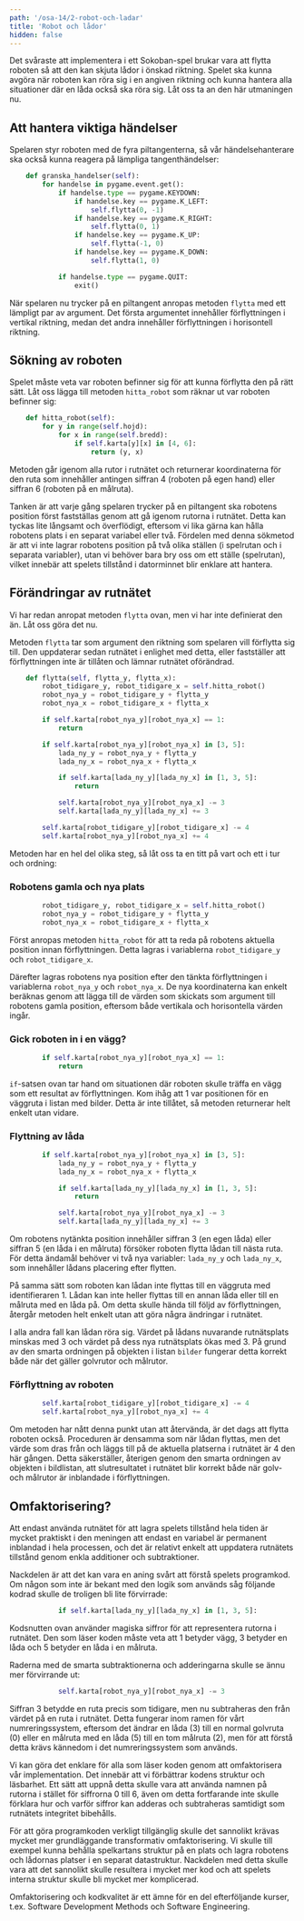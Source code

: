 ```yaml
---
path: '/osa-14/2-robot-och-ladar'
title: 'Robot och lådor'
hidden: false
---
```


Det svåraste att implementera i ett Sokoban-spel brukar vara att flytta roboten så att den kan skjuta lådor i önskad riktning. Spelet ska kunna avgöra när roboten kan röra sig i en angiven riktning och kunna hantera alla situationer där en låda också ska röra sig. Låt oss ta an den här utmaningen nu.

## Att hantera viktiga händelser

Spelaren styr roboten med de fyra piltangenterna, så vår händelsehanterare ska också kunna reagera på lämpliga tangenthändelser:

```python
    def granska_handelser(self):
        for handelse in pygame.event.get():
            if handelse.type == pygame.KEYDOWN:
                if handelse.key == pygame.K_LEFT:
                    self.flytta(0, -1)
                if handelse.key == pygame.K_RIGHT:
                    self.flytta(0, 1)
                if handelse.key == pygame.K_UP:
                    self.flytta(-1, 0)
                if handelse.key == pygame.K_DOWN:
                    self.flytta(1, 0)

            if handelse.type == pygame.QUIT:
                exit()
```

När spelaren nu trycker på en piltangent anropas metoden `flytta` med ett lämpligt par av argument. Det första argumentet innehåller förflyttningen i vertikal riktning, medan det andra innehåller förflyttningen i horisontell riktning.

## Sökning av roboten

Spelet måste veta var roboten befinner sig för att kunna förflytta den på rätt sätt. Låt oss lägga till metoden `hitta_robot` som räknar ut var roboten befinner sig:

```python
    def hitta_robot(self):
        for y in range(self.hojd):
            for x in range(self.bredd):
                if self.karta[y][x] in [4, 6]:
                    return (y, x)
```

Metoden går igenom alla rutor i rutnätet och returnerar koordinaterna för den ruta som innehåller antingen siffran 4 (roboten på egen hand) eller siffran 6 (roboten på en målruta).

Tanken är att varje gång spelaren trycker på en piltangent ska robotens position först fastställas genom att gå igenom rutorna i rutnätet. Detta kan tyckas lite långsamt och överflödigt, eftersom vi lika gärna kan hålla robotens plats i en separat variabel eller två. Fördelen med denna sökmetod är att vi inte lagrar robotens position på två olika ställen (i spelrutan och i separata variabler), utan vi behöver bara bry oss om ett ställe (spelrutan), vilket innebär att spelets tillstånd i datorminnet blir enklare att hantera.

## Förändringar av rutnätet

Vi har redan anropat metoden `flytta` ovan, men vi har inte definierat den än. Låt oss göra det nu.

Metoden `flytta` tar som argument den riktning som spelaren vill förflytta sig till. Den uppdaterar sedan rutnätet i enlighet med detta, eller fastställer att förflyttningen inte är tillåten och lämnar rutnätet oförändrad.

```python
    def flytta(self, flytta_y, flytta_x):
        robot_tidigare_y, robot_tidigare_x = self.hitta_robot()
        robot_nya_y = robot_tidigare_y + flytta_y
        robot_nya_x = robot_tidigare_x + flytta_x

        if self.karta[robot_nya_y][robot_nya_x] == 1:
            return

        if self.karta[robot_nya_y][robot_nya_x] in [3, 5]:
            lada_ny_y = robot_nya_y + flytta_y
            lada_ny_x = robot_nya_x + flytta_x

            if self.karta[lada_ny_y][lada_ny_x] in [1, 3, 5]:
                return

            self.karta[robot_nya_y][robot_nya_x] -= 3
            self.karta[lada_ny_y][lada_ny_x] += 3

        self.karta[robot_tidigare_y][robot_tidigare_x] -= 4
        self.karta[robot_nya_y][robot_nya_x] += 4
```

Metoden har en hel del olika steg, så låt oss ta en titt på vart och ett i tur och ordning:

### Robotens gamla och nya plats

```python
        robot_tidigare_y, robot_tidigare_x = self.hitta_robot()
        robot_nya_y = robot_tidigare_y + flytta_y
        robot_nya_x = robot_tidigare_x + flytta_x
```

Först anropas metoden `hitta_robot` för att ta reda på robotens aktuella position innan förflyttningen. Detta lagras i variablerna `robot_tidigare_y` och `robot_tidigare_x`.

Därefter lagras robotens nya position efter den tänkta förflyttningen i variablerna `robot_nya_y` och `robot_nya_x`. De nya koordinaterna kan enkelt beräknas genom att lägga till de värden som skickats som argument till robotens gamla position, eftersom både vertikala och horisontella värden ingår.

### Gick roboten in i en vägg?

```python
        if self.karta[robot_nya_y][robot_nya_x] == 1:
            return
```

`if`-satsen ovan tar hand om situationen där roboten skulle träffa en vägg som ett resultat av förflyttningen. Kom ihåg att 1 var positionen för en väggruta i listan med bilder. Detta är inte tillåtet, så metoden returnerar helt enkelt utan vidare.

### Flyttning av låda

```python
        if self.karta[robot_nya_y][robot_nya_x] in [3, 5]:
            lada_ny_y = robot_nya_y + flytta_y
            lada_ny_x = robot_nya_x + flytta_x

            if self.karta[lada_ny_y][lada_ny_x] in [1, 3, 5]:
                return

            self.karta[robot_nya_y][robot_nya_x] -= 3
            self.karta[lada_ny_y][lada_ny_x] += 3
```

Om robotens nytänkta position innehåller siffran 3 (en egen låda) eller siffran 5 (en låda i en målruta) försöker roboten flytta lådan till nästa ruta. För detta ändamål behöver vi två nya variabler: `lada_ny_y` och `lada_ny_x`, som innehåller lådans placering efter flytten.

På samma sätt som roboten kan lådan inte flyttas till en väggruta med identifieraren 1. Lådan kan inte heller flyttas till en annan låda eller till en målruta med en låda på. Om detta skulle hända till följd av förflyttningen, återgår metoden helt enkelt utan att göra några ändringar i rutnätet.

I alla andra fall kan lådan röra sig. Värdet på lådans nuvarande rutnätsplats minskas med 3 och värdet på dess nya rutnätsplats ökas med 3. På grund av den smarta ordningen på objekten i listan `bilder` fungerar detta korrekt både när det gäller golvrutor och målrutor.

### Förflyttning av roboten

```python
        self.karta[robot_tidigare_y][robot_tidigare_x] -= 4
        self.karta[robot_nya_y][robot_nya_x] += 4
```

Om metoden har nått denna punkt utan att återvända, är det dags att flytta roboten också. Proceduren är densamma som när lådan flyttas, men det värde som dras från och läggs till på de aktuella platserna i rutnätet är 4 den här gången. Detta säkerställer, återigen genom den smarta ordningen av objekten i bildlistan, att slutresultatet i rutnätet blir korrekt både när golv- och målrutor är inblandade i förflyttningen.

## Omfaktorisering?

Att endast använda rutnätet för att lagra spelets tillstånd hela tiden är mycket praktiskt i den meningen att endast en variabel är permanent inblandad i hela processen, och det är relativt enkelt att uppdatera rutnätets tillstånd genom enkla additioner och subtraktioner.

Nackdelen är att det kan vara en aning svårt att förstå spelets programkod. Om någon som inte är bekant med den logik som används såg följande kodrad skulle de troligen bli lite förvirrade:

```python
            if self.karta[lada_ny_y][lada_ny_x] in [1, 3, 5]:
```

Kodsnutten ovan använder magiska siffror för att representera rutorna i rutnätet. Den som läser koden måste veta att 1 betyder vägg, 3 betyder en låda och 5 betyder en låda i en målruta.

Raderna med de smarta subtraktionerna och adderingarna skulle se ännu mer förvirrande ut:

```python
            self.karta[robot_nya_y][robot_nya_x] -= 3
```

Siffran 3 betydde en ruta precis som tidigare, men nu subtraheras den från värdet på en ruta i rutnätet. Detta fungerar inom ramen för vårt numreringssystem, eftersom det ändrar en låda (3) till en normal golvruta (0) eller en målruta med en låda (5) till en tom målruta (2), men för att förstå detta krävs kännedom i det numreringssystem som används.

Vi kan göra det enklare för alla som läser koden genom att omfaktorisera vår implementation. Det innebär att vi förbättrar kodens struktur och läsbarhet. Ett sätt att uppnå detta skulle vara att använda namnen på rutorna i stället för siffrorna 0 till 6, även om detta fortfarande inte skulle förklara hur och varför siffror kan adderas och subtraheras samtidigt som rutnätets integritet bibehålls.

För att göra programkoden verkligt tillgänglig skulle det sannolikt krävas mycket mer grundläggande transformativ omfaktorisering. Vi skulle till exempel kunna behålla spelkartans struktur på en plats och lagra robotens och lådornas platser i en separat datastruktur. Nackdelen med detta skulle vara att det sannolikt skulle resultera i mycket mer kod och att spelets interna struktur skulle bli mycket mer komplicerad.

Omfaktorisering och kodkvalitet är ett ämne för en del efterföljande kurser, t.ex. Software Development Methods och Software Engineering.
